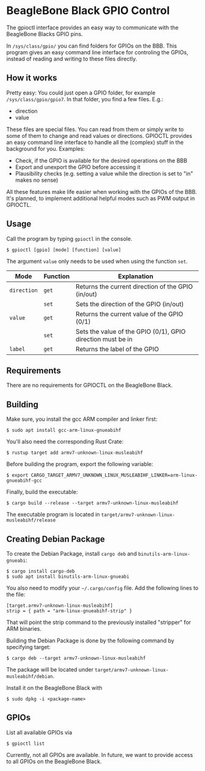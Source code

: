 # BeagleBone Black GPIO Control

The gpioctl interface provides an easy way to communicate with the BeagleBone Blacks GPIO pins.

In `/sys/class/gpio/` you can find folders for GPIOs on the BBB. This program gives an easy command line interface for controling the GPIOs, instead of reading and writing to these files directly.

## How it works

Pretty easy: You could just open a GPIO folder, for example `/sys/class/gpio/gpio7`. In that folder, you find a few files. E.g.:

* direction
* value

These files are special files. You can read from them or simply write to some of them to change and read values or directions. GPIOCTL provides an easy command line interface to handle all the (complex) stuff in the background for you. Examples:

* Check, if the GPIO is available for the desired operations on the BBB
* Export and unexport the GPIO before accessing it
* Plausibility checks (e.g. setting a value while the direction is set to "in" makes no sense)

All these features make life easier when working with the GPIOs of the BBB. It's planned, to implement additional helpful modes such as PWM output in GPIOCTL.

## Usage

Call the program by typing `gpioctl` in the console.

```console
$ gpioctl [gpio] [mode] [function] [value]
```

The argument `value` only needs to be used when using the function `set`.


| Mode        | Function | Explanation                                                   |
|-------------|----------|---------------------------------------------------------------|
| `direction` | `get`    | Returns the current direction of the GPIO (in/out)            |
|             | `set`    | Sets the direction of the GPIO (in/out)                       |
| `value`     | `get`    | Returns the current value of the GPIO (0/1)                   |
|             | `set`    | Sets the value of the GPIO (0/1), GPIO direction must be in   |
| `label`     | `get`    | Returns the label of the GPIO                                 |

## Requirements

There are no requirements for GPIOCTL on the BeagleBone Black.

## Building

Make sure, you install the gcc ARM compiler and linker first:

```console
$ sudo apt install gcc-arm-linux-gnueabihf
```

You'll also need the corresponding Rust Crate:

```console
$ rustup target add armv7-unknown-linux-musleabihf
```

Before building the program, export the following variable:

```console
$ export CARGO_TARGET_ARMV7_UNKNOWN_LINUX_MUSLEABIHF_LINKER=arm-linux-gnueabihf-gcc
```

Finally, build the executable:

```console
$ cargo build --release --target armv7-unknown-linux-musleabihf
```

The executable program is located in `target/armv7-unknown-linux-musleabihf/release`

## Creating Debian Package
To create the Debian Package, install `cargo deb` and `binutils-arm-linux-gnueabi`:

```console
$ cargo install cargo-deb
$ sudo apt install binutils-arm-linux-gnueabi
```

You also need to modify your `~/.cargo/config` file. Add the following lines to the file:

```console
[target.armv7-unknown-linux-musleabihf]
strip = { path = "arm-linux-gnueabihf-strip" }
```

That will point the strip command to the previously installed "stripper" for ARM binaries.

Building the Debian Package is done by the following command by specifying target:

```console
$ cargo deb --target armv7-unknown-linux-musleabihf
```

The package will be located under `target/armv7-unknown-linux-musleabihf/debian`.

Install it on the BeagleBone Black with

```console
$ sudo dpkg -i <package-name>
```

## GPIOs
List all available GPIOs via
```
$ gpioctl list
```

Currently, not all GPIOs are available. In future, we want to provide access to all GPIOs on the BeagleBone Black.
